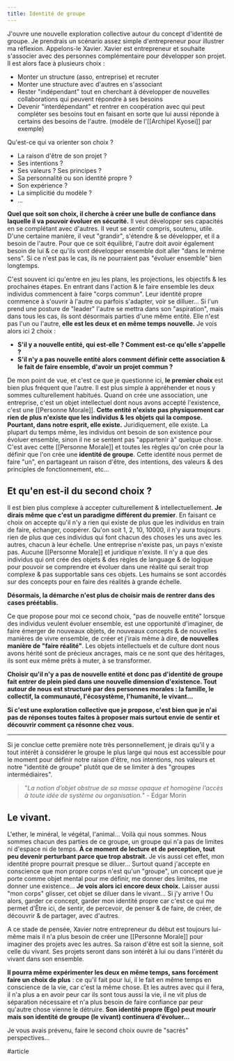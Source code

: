 ```yaml
---
title: Identité de groupe
---
```


J'ouvre une nouvelle exploration collective autour du concept d'identité de groupe. Je prendrais un scénario assez simple d'entrepreneur pour illustrer ma réflexion.
Appelons-le Xavier. Xavier est entrepreneur et souhaite s'associer avec des personnes complémentaire pour développer son projet. Il est alors face à plusieurs choix :
- Monter un structure (asso, entreprise) et recruter
- Monter une structure avec d'autres en s'associant
- Rester "indépendant" tout en cherchant à développer de nouvelles collaborations qui peuvent répondre à ses besoins
- Devenir "interdépendant" et rentrer en coopération avec qui peut compléter ses besoins tout en faisant en sorte que lui aussi réponde à certains des besoins de l'autre. (modèle de l'[[Archipel Kyosei]] par exemple)

Qu'est-ce qui va orienter son choix ?
- La raison d'être de son projet ?
- Ses intentions ?
- Ses valeurs ? Ses principes ?
- Sa personnalité ou son identité propre ?
- Son expérience ?
- La simplicitié du modèle ?
- ...

**Quel que soit son choix, il cherche à créer une bulle de confiance dans laquelle il va pouvoir évoluer en sécurité.** Il veut développer ses capacités en se complétant avec d'autres. Il veut se sentir compris, soutenu, utile. D'une certaine manière, il veut "grandir", s'étendre & se développer, et il a besoin de l'autre. Pour que ce soit équilibré, l'autre doit avoir également besoin de lui & ce qu'ils vont développer ensemble doit aller "dans le même sens". Si ce n'est pas le cas, ils ne pourraient pas "évoluer ensemble" bien longtemps.

C'est souvent ici qu'entre en jeu les plans, les projections, les objectifs & les prochaines étapes. En entrant dans l'action & le faire ensemble les deux individus commencent à faire "corps commun". Leur identité propre commence à s'ouvrir à l'autre ou parfois s'adapter, voir se dilluer... Si l'un prend une posture de "leader" l'autre se mettra dans son "aspiration", mais dans tous les cas, ils sont désormais parties d'une même entité. Elle n'est pas l'un ou l'autre, **elle est les deux et en même temps nouvelle.**
Je vois alors ici 2 choix :
- **S'il y a nouvelle entité, qui est-elle ? Comment est-ce qu'elle s'appelle ?**
- **S'il n'y a pas nouvelle entité alors comment définir cette association & le fait de faire ensemble, d'avoir un projet commun ?**

De mon point de vue, et c'est ce que je questionne ici, **le premier choix** est bien plus fréquent que l'autre. Il est plus simple à appréhender et nous y sommes culturellement habitués. Quand on crée une association, une entreprise, c'est un objet intellectuel dont nous avons accepté l'existence, c'est une [[Personne Morale]]. **Cette entité n'existe pas physiquement car rien de plus n'existe que les individus & les objets qui la compose. Pourtant, dans notre esprit, elle existe.** Juridiquement, elle existe. La plupart du temps même, les individus ont besoin de son existence pour évoluer ensemble, sinon il ne se sentent pas "appartenir à" quelque chose. 
C'est avec cette [[Personne Morale]] et toutes les règles qu'on crée pour la définir que l'on crée une **identité de groupe**. Cette identité nous permet de faire "un", en partageant un raison d'être, des intentions, des valeurs & des principles de fonctionnement, etc...

## Et qu'en est-il du second choix ?
Il est bien plus complexe à accepter culturellement & intellectuellement. **Je dirais même que c'est un paradigme différent du premier**. En faisant ce choix on accepte qu'il n'y a rien qui existe de plus que les individus en train de faire, échanger, coopérer. Qu'on soit 1, 2, 10, 10000, il n'y aura toujours rien de plus que ces individus qui font chacun des choses les uns avec les autres, chacun à leur échelle. Une entreprise n'existe pas, un pays n'existe pas. Aucune [[Personne Morale]] et juridique n'existe. Il n'y a que des individus qui ont crée des objets & des règles de language & de logique pour pouvoir se comprendre et évoluer dans une réalité qui serait trop complexe & pas supportable sans ces objets. Les humains se sont accordés sur des concepts pour en faire des réalités à grande échelle.

**Désormais, la démarche n'est plus de choisir mais de rentrer dans des cases préétablis.**

Ce que propose pour moi ce second choix, "pas de nouvelle entité" lorsque des individus veulent évoluer ensemble, est une opportunité d'imaginer, de faire émerger de nouveaux objets, de nouveaux concepts & de nouvelles manières de vivre ensemble,  de créer et j'irais même à dire, **de nouvelles manière de "faire réalité"**.
Les objets intellectuels et de culture dont nous avons hérité sont de précieux ancrages, mais ce ne sont que des héritages, ils sont eux même prêts à muter, à se transformer.

**Choisir qu'il n'y a pas de nouvelle entité et donc pas d'identité de groupe fait entrer de plein pied dans une nouvelle dimension d'existence. Tout autour de nous est structuré par des personnes morales : la famille, le collectif, la communauté, l'écosystème, l'humanité, le vivant...**

**Si c'est une exploration collective que je propose, c'est bien que je n'ai pas de réponses toutes faites à proposer mais surtout envie de sentir et découvrir comment ça résonne chez vous.**

---

Si je conclue cette première note très personnellement, je dirais qu'il y a tout intérêt à considérer le groupe le plus large qui nous est accessible pour le moment pour définir notre raison d'être, nos intentions, nos valeurs et notre "identité de groupe" plutôt que de se limiter à des "groupes intermédiaires".

> "*La notion d’objet obstrue de sa masse opaque et homogène l’accès à toute idée de système ou organisation.*" - Edgar Morin

## Le vivant.
L'ether, le minéral, le végétal, l'animal... Voilà qui nous sommes. Nous sommes chacun des parties de ce groupe, un groupe qui n'a pas de limites ni d'espace ni de temps. **À ce moment de lecture et de perception, tout peu devenir perturbant parce que trop abstrait.** Je vis aussi cet effet, mon identité propre pourrait presque se diluer... Surtout quand j'accepte en conscience que mon propre corps n'est qu'un "groupe", un concept que je porte comme objet mental pour me définir, me donner des limites, me donner une existence...
**Je vois alors ici encore deux choix.** Laisser aussi "mon corps" glisser, cet objet se diluer dans le vivant... Si j'y arrive ! Ou alors, garder ce concept, garder mon identité propre car c'est ce qui me permet d'Être ici, de sentir, de percevoir, de penser & de faire, de créer, de découvrir & de partager, avec d'autres.

A ce stade de pensée, Xavier notre entrepreneur du début est toujours lui-même mais il n'a plus besoin de créer une [[Personne Morale]] pour imaginer des projets avec les autres. Sa raison d'être est soit la sienne, soit celle du vivant. Ses projets seront dans son intérêt à lui ou dans l'intérêt du vivant dans son ensemble. 

**Il pourra même expérimenter les deux en même temps, sans forcément faire un choix de plus** : ce qu'il fait pour lui, il le fait en même temps en conscience de la vie, car c'est la même chose. Et les autres avec qui il fera, il n'a plus a en avoir peur car ils sont tous aussi la vie, il ne vit plus de séparation nécessaire et n'a plus besoin de faire confiance par peur qu'autre chose vienne le détruire. **Son identité propre (Ego) peut mourir mais son identité de groupe (le vivant) continuera d'évoluer...**

Je vous avais prévenu, faire le second choix ouvre de "sacrés" perspectives...

#article 
